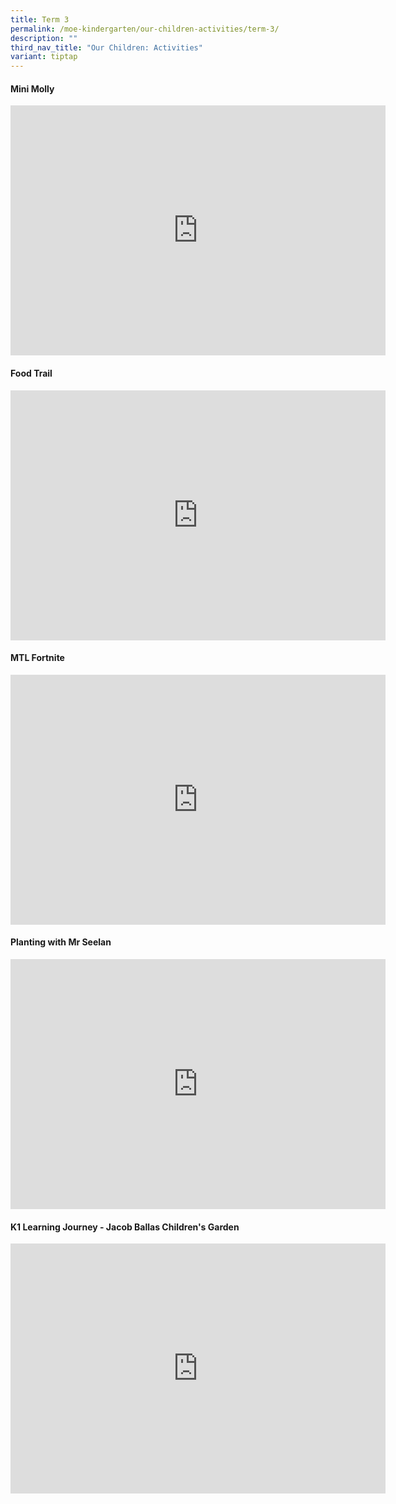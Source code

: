 ```yaml
---
title: Term 3
permalink: /moe-kindergarten/our-children-activities/term-3/
description: ""
third_nav_title: "Our Children: Activities"
variant: tiptap
---
```

<h4>Mini Molly</h4>
<div class="iframe-wrapper">
<iframe height="400" width="600" allowfullscreen="true" frameborder="0" src="https://www.youtube.com/embed/k8DOiKpR8zo"></iframe>
</div>
<h4>Food Trail</h4>
<div class="iframe-wrapper">
<iframe height="400" width="600" allowfullscreen="true" frameborder="0" src="https://www.youtube.com/embed/RvK4-_L-_vs"></iframe>
</div>
<h4>MTL Fortnite</h4>
<div class="iframe-wrapper">
<iframe height="400" width="600" allowfullscreen="true" frameborder="0" src="https://www.youtube.com/embed/gUfLfEiNcYY"></iframe>
</div>
<h4>Planting with Mr Seelan</h4>
<div class="iframe-wrapper">
<iframe height="400" width="600" allowfullscreen="true" frameborder="0" src="https://docs.google.com/presentation/d/e/2PACX-1vT7yQHDv5EjBJnGPh2RKmDDTEt3XBa6wHme3n_5eD5NQsyvOqI9iE-rjhHFQPgiZjWsJEZrYVGl92wg/embed?start=true&amp;loop=true&amp;delayms=5000"></iframe>
</div>
<h4>K1 Learning Journey - Jacob Ballas Children's Garden</h4>
<div class="iframe-wrapper">
<iframe height="400" width="600" allowfullscreen="true" frameborder="0" src="https://www.youtube.com/embed/9RuBVMPOkoM?si=uFl85Z5TduQSYsye"></iframe>
</div>
<p></p>